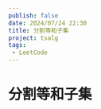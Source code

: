 ```yaml
---
publish: false
date: 2024/07/24 22:30
title: 分割等和子集
project: tsalg
tags:
 - LeetCode
---
```


# 分割等和子集
